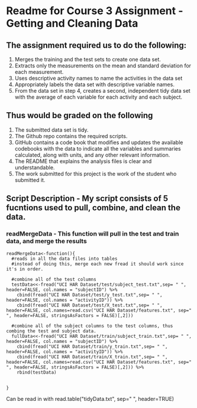 # Readme for Course 3 Assignment - Getting and Cleaning Data

## The assignment required us to do the following:
1. Merges the training and the test sets to create one data set.
2. Extracts only the measurements on the mean and standard deviation for each measurement.
3. Uses descriptive activity names to name the activities in the data set
4. Appropriately labels the data set with descriptive variable names.
5. From the data set in step 4, creates a second, independent tidy data set with the average of each variable for each activity and each subject.

## Thus would be graded on the following
1. The submitted data set is tidy.
2. The Github repo contains the required scripts.
3. GitHub contains a code book that modifies and updates the available codebooks with the data to indicate all the variables and summaries calculated, along with units, and any other relevant information.
4. The README that explains the analysis files is clear and understandable.
5. The work submitted for this project is the work of the student who submitted it.

## Script Description - My script consists of 5 fucntions used to pull, combine, and clean the data.

### readMergeData - This function will pull in the test and train data, and merge the results
```{r}
readMergeData<-function(){
  #reads in all the data files into tables
  #instead of doing this, merge each new fread it should work since it's in order.
  
  #combine all of the test columns
  testData<<-fread("UCI HAR Dataset/test/subject_test.txt",sep= " ", header=FALSE, col.names = "subjectID") %>%
    cbind(fread("UCI HAR Dataset/test/y_test.txt",sep= " ", header=FALSE, col.names = "activityID")) %>%
    cbind(fread("UCI HAR Dataset/test/X_test.txt",sep= " ", header=FALSE, col.names=read.csv("UCI HAR Dataset/features.txt", sep=" ", header=FALSE, stringsAsFactors = FALSE)[,2]))
  
  #combine all of the subject columns to the test columns, thus combing the test and subject data.
  fullData<<-fread("UCI HAR Dataset/train/subject_train.txt",sep= " ", header=FALSE, col.names = "subjectID") %>%
    cbind(fread("UCI HAR Dataset/train/y_train.txt",sep= " ", header=FALSE, col.names = "activityID")) %>%
    cbind(fread("UCI HAR Dataset/train/X_train.txt",sep= " ", header=FALSE, col.names=read.csv("UCI HAR Dataset/features.txt", sep=" ", header=FALSE, stringsAsFactors = FALSE)[,2])) %>%
    rbind(testData)
  
  
}
```


Can be read in with read.table("tidyData.txt", sep=" ", header=TRUE)
